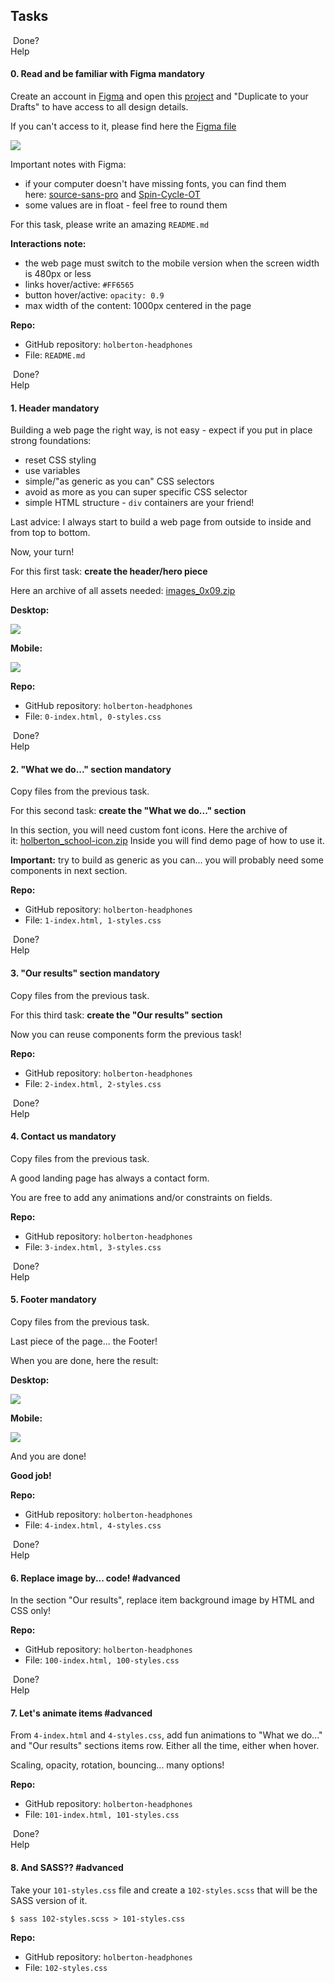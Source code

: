 Tasks
-----

 Done?\
Help

#### 0\. Read and be familiar with Figma mandatory

Create an account in [Figma](https://intranet.hbtn.io/rltoken/eumOUW-eMS4X9ZDZg9KPLg "Figma") and open this [project](https://intranet.hbtn.io/rltoken/2ED3P1a2wnbQqRLi8aXJKw "project") and "Duplicate to your Drafts" to have access to all design details.

If you can't access to it, please find here the [Figma file](https://intranet.hbtn.io/rltoken/NxsDNicWs5KSlsR94kt52A "Figma file")

![](https://holbertonintranet.s3.amazonaws.com/uploads/medias/2020/3/559ad8d43fb61e310e2b.png?X-Amz-Algorithm=AWS4-HMAC-SHA256&X-Amz-Credential=AKIARDDGGGOUWMNL5ANN%2F20200830%2Fus-east-1%2Fs3%2Faws4_request&X-Amz-Date=20200830T235100Z&X-Amz-Expires=86400&X-Amz-SignedHeaders=host&X-Amz-Signature=fa536d04719f653b821859c412048962d1ae27865de94fa7c468065fdfea23d8)

Important notes with Figma:

-   if your computer doesn't have missing fonts, you can find them here: [source-sans-pro](https://intranet.hbtn.io/rltoken/wltHny-KZP3B8JFRvpmVjA "source-sans-pro") and [Spin-Cycle-OT](https://intranet.hbtn.io/rltoken/Qb96K4nTPQJO1paP_OBELw "Spin-Cycle-OT")
-   some values are in float - feel free to round them

For this task, please write an amazing `README.md`

**Interactions note:**

-   the web page must switch to the mobile version when the screen width is 480px or less
-   links hover/active: `#FF6565`
-   button hover/active: `opacity: 0.9`
-   max width of the content: 1000px centered in the page

**Repo:**

-   GitHub repository: `holberton-headphones`
-   File: `README.md`

 Done?\
Help

#### 1\. Header mandatory

Building a web page the right way, is not easy - expect if you put in place strong foundations:

-   reset CSS styling
-   use variables
-   simple/"as generic as you can" CSS selectors
-   avoid as more as you can super specific CSS selector
-   simple HTML structure - `div` containers are your friend!

Last advice: I always start to build a web page from outside to inside and from top to bottom.

Now, your turn!

For this first task: **create the header/hero piece**

Here an archive of all assets needed: [images_0x09.zip](https://intranet.hbtn.io/rltoken/6AnXuu5fO78UpPRvkBX3cw "images_0x09.zip")

**Desktop:**

![](https://holbertonintranet.s3.amazonaws.com/uploads/medias/2020/3/4a93441c93989ad7ea72.gif?X-Amz-Algorithm=AWS4-HMAC-SHA256&X-Amz-Credential=AKIARDDGGGOUWMNL5ANN%2F20200830%2Fus-east-1%2Fs3%2Faws4_request&X-Amz-Date=20200830T235100Z&X-Amz-Expires=86400&X-Amz-SignedHeaders=host&X-Amz-Signature=fdd9950b7d7c393511cd597775164b2afd6a773a362e73da731c4466be8c6076)

**Mobile:**

![](https://holbertonintranet.s3.amazonaws.com/uploads/medias/2020/3/75a582f98640445a2dbf.gif?X-Amz-Algorithm=AWS4-HMAC-SHA256&X-Amz-Credential=AKIARDDGGGOUWMNL5ANN%2F20200830%2Fus-east-1%2Fs3%2Faws4_request&X-Amz-Date=20200830T235100Z&X-Amz-Expires=86400&X-Amz-SignedHeaders=host&X-Amz-Signature=f49eb3457f7b681d3a0a7d57a7871c4db7a4bc7b99b75f4ee2ca396c7973557d)

**Repo:**

-   GitHub repository: `holberton-headphones`
-   File: `0-index.html, 0-styles.css`

 Done?\
Help

#### 2\. "What we do..." section mandatory

Copy files from the previous task.

For this second task: **create the "What we do..." section**

In this section, you will need custom font icons. Here the archive of it: [holberton_school-icon.zip](https://intranet.hbtn.io/rltoken/UTLmru8XUpDXW2EbLdLyew "holberton_school-icon.zip") Inside you will find demo page of how to use it.

**Important:** try to build as generic as you can... you will probably need some components in next section.

**Repo:**

-   GitHub repository: `holberton-headphones`
-   File: `1-index.html, 1-styles.css`

 Done?\
Help

#### 3\. "Our results" section mandatory

Copy files from the previous task.

For this third task: **create the "Our results" section**

Now you can reuse components form the previous task!

**Repo:**

-   GitHub repository: `holberton-headphones`
-   File: `2-index.html, 2-styles.css`

 Done?\
Help

#### 4\. Contact us mandatory

Copy files from the previous task.

A good landing page has always a contact form.

You are free to add any animations and/or constraints on fields.

**Repo:**

-   GitHub repository: `holberton-headphones`
-   File: `3-index.html, 3-styles.css`

 Done?\
Help

#### 5\. Footer mandatory

Copy files from the previous task.

Last piece of the page... the Footer!

When you are done, here the result:

**Desktop:**

![](https://holbertonintranet.s3.amazonaws.com/uploads/medias/2020/3/3b5a9f7948a58d58bd43.gif?X-Amz-Algorithm=AWS4-HMAC-SHA256&X-Amz-Credential=AKIARDDGGGOUWMNL5ANN%2F20200830%2Fus-east-1%2Fs3%2Faws4_request&X-Amz-Date=20200830T235100Z&X-Amz-Expires=86400&X-Amz-SignedHeaders=host&X-Amz-Signature=3c87bccb1accbd58b5faeb092056be9514af498ebc1a42e4dd16c87480779686)

**Mobile:**

![](https://holbertonintranet.s3.amazonaws.com/uploads/medias/2020/3/83d6311e87d4775ca4b3.gif?X-Amz-Algorithm=AWS4-HMAC-SHA256&X-Amz-Credential=AKIARDDGGGOUWMNL5ANN%2F20200830%2Fus-east-1%2Fs3%2Faws4_request&X-Amz-Date=20200830T235100Z&X-Amz-Expires=86400&X-Amz-SignedHeaders=host&X-Amz-Signature=0bd2295b0a63cdaa6b6a301919e128d007ae8466f7fe09fdeb1ff57934826e17)

And you are done!

**Good job!**

**Repo:**

-   GitHub repository: `holberton-headphones`
-   File: `4-index.html, 4-styles.css`

 Done?\
Help

#### 6\. Replace image by... code! #advanced

In the section "Our results", replace item background image by HTML and CSS only!

**Repo:**

-   GitHub repository: `holberton-headphones`
-   File: `100-index.html, 100-styles.css`

 Done?\
Help

#### 7\. Let's animate items #advanced

From `4-index.html` and `4-styles.css`, add fun animations to "What we do..." and "Our results" sections items row. Either all the time, either when hover.

Scaling, opacity, rotation, bouncing... many options!

**Repo:**

-   GitHub repository: `holberton-headphones`
-   File: `101-index.html, 101-styles.css`

 Done?\
Help

#### 8\. And SASS?? #advanced

Take your `101-styles.css` file and create a `102-styles.scss` that will be the SASS version of it.

```
$ sass 102-styles.scss > 101-styles.css

```

**Repo:**

-   GitHub repository: `holberton-headphones`
-   File: `102-styles.css`
